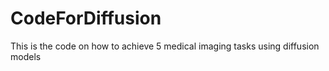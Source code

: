 # CodeForDiffusion
This is the code on how to achieve 5 medical imaging tasks using diffusion models
